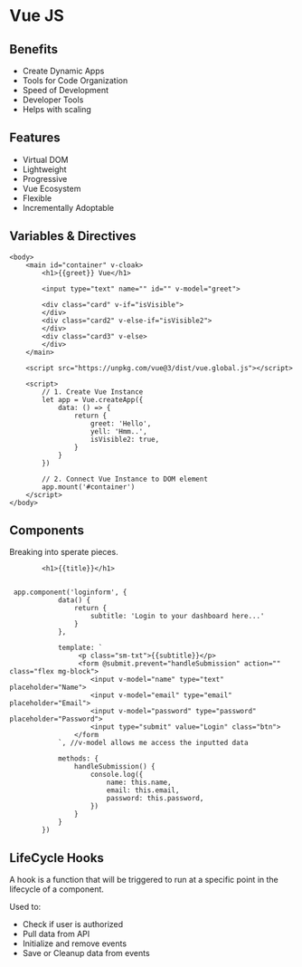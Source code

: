 # Vue JS

## Benefits
- Create Dynamic Apps
- Tools for Code Organization
- Speed of Development
- Developer Tools
- Helps with scaling

## Features
- Virtual DOM
- Lightweight
- Progressive
- Vue Ecosystem
- Flexible
- Incrementally Adoptable

## Variables & Directives

```
<body>
    <main id="container" v-cloak>
        <h1>{{greet}} Vue</h1>

        <input type="text" name="" id="" v-model="greet">

        <div class="card" v-if="isVisible">
        </div>
        <div class="card2" v-else-if="isVisible2">
        </div>
        <div class="card3" v-else>
        </div>
    </main>

    <script src="https://unpkg.com/vue@3/dist/vue.global.js"></script>

    <script>
        // 1. Create Vue Instance
        let app = Vue.createApp({
            data: () => {
                return {
                    greet: 'Hello',
                    yell: 'Hmm..',
                    isVisible2: true,
                }
            }
        })

        // 2. Connect Vue Instance to DOM element
        app.mount('#container')
    </script>
</body>
```

## Components
Breaking into sperate pieces.

```
        <h1>{{title}}</h1>
 

 app.component('loginform', {
            data() {
                return {
                    subtitle: 'Login to your dashboard here...'
                }
            },

            template: `
                 <p class="sm-txt">{{subtitle}}</p>
                 <form @submit.prevent="handleSubmission" action="" class="flex mg-block">
                    <input v-model="name" type="text" placeholder="Name">
                    <input v-model="email" type="email" placeholder="Email">
                    <input v-model="password" type="password" placeholder="Password">
                    <input type="submit" value="Login" class="btn">
                </form
            `, //v-model allows me access the inputted data

            methods: {
                handleSubmission() {
                    console.log({
                        name: this.name,
                        email: this.email,
                        password: this.password,
                    })
                }
            }
        })
```

## LifeCycle Hooks
A hook is a function that will be triggered to run at a specific point in the lifecycle of a component.

Used to:
- Check if user is authorized
- Pull data from API
- Initialize and remove events
- Save or Cleanup data from events